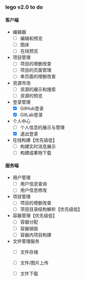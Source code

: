 ### lego v2.0 to do

#### 客户端

- 编辑器
  - [ ] 编辑和预览
  - [ ] 图床
  - [ ] 在线预览
- 项目管理
  - [ ] 项目的增删改查
  - [ ] 项目的页面管理
  - [ ] 单页面的增删改查
- 资源市场
  - [ ] 资源的展示和搜索
  - [ ] 资源的预览
- 登录管理
  - [x] GitHub登录
  - [x] GitLab登录
- 个人中心
  - [ ] 个人信息的展示与管理
  - [x] 退出登录
- 在线构建【优先级低】
  * [ ] 构建实时消息展示
  * [ ] 构建成果物下载

#### 服务端

- 用户管理
  - [ ] 用户信息查询
  - [ ] 用户信息修改
- 项目管理
  - [ ] 项目的增删改查
  - [ ] 项目目录结构解析【优先级低】
- 容器管理【优先级低】
  - [ ] 容器分配
  - [ ] 容器销毁
  - [ ] 容器内项目构建
- 文件管理服务
  - [ ] 文件存储
  - [ ] 文件/图片上传
  - [ ] 文件下载


